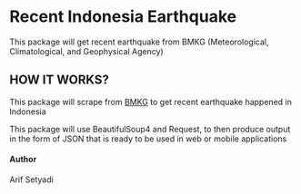 # Recent Indonesia Earthquake
This package will get recent earthquake from BMKG (Meteorological, Climatological, and Geophysical Agency)

## HOW IT WORKS?
This package will scrape from [BMKG](https://www.bmkg.go.id.com) to get recent earthquake happened in Indonesia

This package will use BeautifulSoup4 and Request, to then produce output in the form of JSON that is ready to be used in web or mobile applications

#### Author
Arif Setyadi